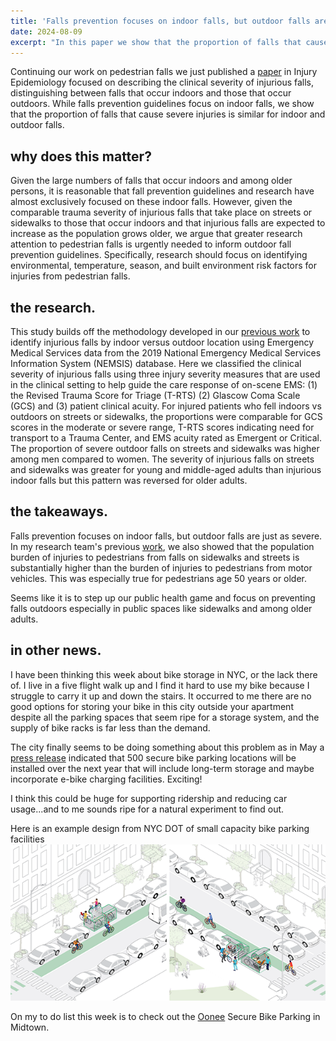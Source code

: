 ```yaml
---
title: 'Falls prevention focuses on indoor falls, but outdoor falls are just as severe.'
date: 2024-08-09
excerpt: "In this paper we show that the proportion of falls that cause severe injuries is similar for indoor and outdoor falls, and suggest what public health could do about outdoor falls."
---
```


Continuing our work on pedestrian falls we just published a [paper](https://www.ncbi.nlm.nih.gov/pmc/articles/PMC11312827/) in Injury Epidemiology focused on describing the clinical severity of injurious falls, distinguishing between falls that occur indoors and those that occur outdoors. While falls prevention guidelines focus on indoor falls, we show that the proportion of falls that cause severe injuries is similar for indoor and outdoor falls. 

why does this matter?
------

Given the large numbers of falls that occur indoors and among older persons, it is reasonable that fall prevention guidelines and research have almost exclusively focused on these indoor falls. However, given the comparable trauma severity of injurious falls that take place on streets or sidewalks to those that occur indoors and that injurious falls are expected to increase as the population grows older, we argue that greater research attention to pedestrian falls is urgently needed to inform outdoor fall prevention guidelines.  Specifically, research should focus on identifying environmental, temperature, season, and built environment risk factors for injuries from pedestrian falls.

the research.
------

This study builds off the methodology developed in our [previous work](https://pubmed.ncbi.nlm.nih.gov/36635714/) to identify injurious falls by indoor versus outdoor location using Emergency Medical Services data from the 2019 National Emergency Medical Services Information System (NEMSIS) database. Here we classified the clinical severity of injurious falls using three injury severity measures that are used in the clinical setting to help guide the care response of on-scene EMS: (1) the Revised Trauma Score for Triage (T-RTS) (2) Glascow Coma Scale (GCS) and (3) patient clinical acuity. For injured patients who fell indoors vs outdoors on streets or sidewalks, the proportions were comparable for GCS scores in the moderate or severe range, T-RTS scores indicating need for transport to a Trauma Center, and EMS acuity rated as Emergent or Critical. The proportion of severe outdoor falls on streets and sidewalks was higher among men compared to women. The severity of injurious falls on streets and sidewalks was greater for young and middle-aged adults than injurious indoor falls but this pattern was reversed for older adults.

the takeaways.
------

Falls prevention focuses on indoor falls, but outdoor falls are just as severe. In my research team's previous [work](https://pubmed.ncbi.nlm.nih.gov/38236430/), we also showed that the population burden of injuries to pedestrians from falls on sidewalks and streets is substantially higher than the burden of injuries to pedestrians from motor vehicles. This was especially true for pedestrians age 50 years or older.

Seems like it is to step up our public health game and focus on preventing falls outdoors especially in public spaces like sidewalks and among older adults. 

in other news.
------

I have been thinking this week about bike storage in NYC, or the lack there of. I live in a five flight walk up and I find it hard to use my bike because I struggle to carry it up and down the stairs. It occurred to me there are no good options for storing your bike in this city outside your apartment despite all the parking spaces that seem ripe for a storage system, and the supply of bike racks is far less than the demand. 

The city finally seems to be doing something about this problem as in May a [press release](https://www.nyc.gov/html/dot/html/pr2024/nyc-dot-bike-parking-locations.shtml) indicated that 500 secure bike parking locations will be installed over the next year that will include long-term storage and maybe incorporate e-bike charging facilities. Exciting! 

I think this could be huge for supporting ridership and reducing car usage...and to me sounds ripe for a natural experiment to find out.

Here is an example design from NYC DOT of  small capacity bike parking facilities![](../images/blogpost2.png)

On my to do list this week is to check out the [Oonee](https://www.oonee.me/) Secure Bike Parking in Midtown. 